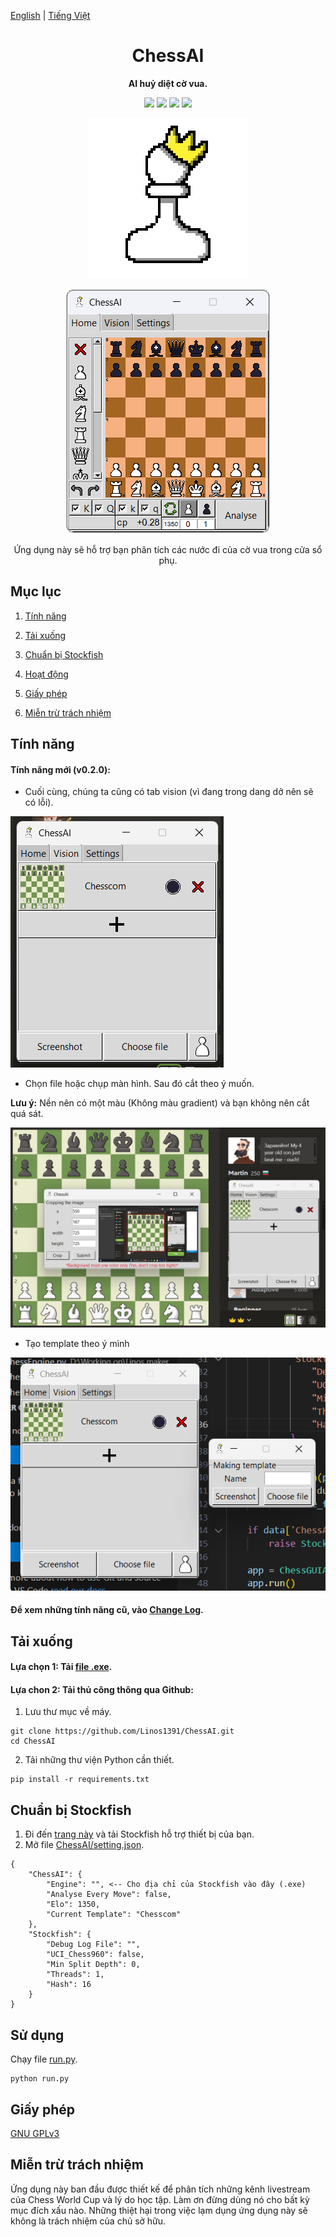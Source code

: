 [English](README.md) | [Tiếng Việt](README-vi.md)

<div align="center">

# ChessAI

**AI huỷ diệt cờ vua.**

[![][chessai-shield]][chessai-url]
[![][python-shield]][python-url]
[![][conda-shield]][conda-url]
[![][stockfish-shield]][stockfish-url]

[chessai-shield]: https://img.shields.io/badge/ChessAI-0.2.0-red
[chessai-url]: https://github.com/Linos1391/ChessAI
[python-shield]: https://img.shields.io/badge/Python-3.12+-yellow
[python-url]: https://www.python.org/downloads/
[conda-shield]: https://img.shields.io/badge/Anaconda-24.7+-grass
[conda-url]: https://www.anaconda.com/download
[stockfish-shield]: https://img.shields.io/badge/Stockfish-16+-green
[stockfish-url]: https://stockfishchess.org/download/

![Icon](assets/Icon128.png)

![ChessAI](assets/ChessAI.png)

Ứng dụng này sẽ hỗ trợ bạn phân tích các nước đi của cờ vua trong cửa sổ phụ.

</div>

## Mục lục

1. [Tính năng](#tính-năng)

2. [Tải xuống](#tải-xuống)

3. [Chuẩn bị Stockfish](#chuẩn-bị-stockfish)

4. [Hoạt động](#hoạt-động)

5. [Giấy phép](#giấy-phép)

6. [Miễn trừ trách nhiệm](#miễn-trừ-trách-nhiệm)

## Tính năng

#### Tính năng mới (v0.2.0):

- Cuối cùng, chúng ta cũng có tab vision (vì đang trong dang dở nên sẽ có lỗi).

![features_8](assets/features_8.png)

- Chọn file hoặc chụp màn hình. Sau đó cắt theo ý muốn.

**Lưu ý:** Nền nên có một màu (Không màu gradient) và bạn không nên cắt quá sát. 

![features_9](assets/features_9.png)

- Tạo template theo ý mình

![features_10](assets/features_10.png)

#### Để xem những tính năng cũ, vào [Change Log](CHANGELOG-vi.md).

## Tải xuống

#### Lựa chọn 1: Tải [file .exe](https://github.com/Linos1391/ChessAI/releases).

#### Lựa chon 2: Tải thủ công thông qua Github:

1. Lưu thư mục về máy.

```
git clone https://github.com/Linos1391/ChessAI.git
cd ChessAI
```

2. Tải những thư viện Python cần thiết.

```
pip install -r requirements.txt
```

## Chuẩn bị Stockfish

1. Đi đến [trang này](https://stockfishchess.org/download/) và tải Stockfish hỗ trợ thiết bị của bạn.
2. Mở file [ChessAI/setting.json](ChessAI/setting.json).
```
{
    "ChessAI": {
        "Engine": "", <-- Cho địa chỉ của Stockfish vào đây (.exe)
        "Analyse Every Move": false,
        "Elo": 1350,
        "Current Template": "Chesscom"
    },
    "Stockfish": {
        "Debug Log File": "",
        "UCI_Chess960": false,
        "Min Split Depth": 0,
        "Threads": 1,
        "Hash": 16
    }
}
```

## Sử dụng

Chạy file [run.py](run.py).

```
python run.py
```

## Giấy phép

[GNU GPLv3](LICENSE)

## Miễn trừ trách nhiệm

Ứng dụng này ban đầu được thiết kế để phân tích những kênh livestream của Chess World Cup và lý do học tập. Làm ơn đừng dùng nó cho bất kỳ mục đích xấu nào. Những thiệt hại trong việc lạm dụng ứng dụng này sẽ không là trách nhiệm của chủ sở hữu.
